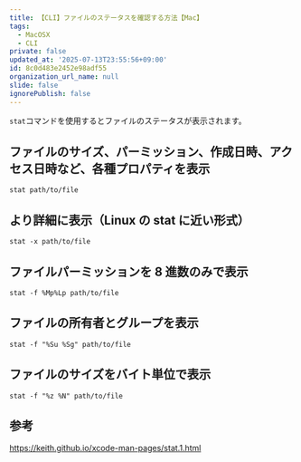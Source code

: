 ```yaml
---
title: 【CLI】ファイルのステータスを確認する方法【Mac】
tags:
  - MacOSX
  - CLI
private: false
updated_at: '2025-07-13T23:55:56+09:00'
id: 8c0d483e2452e98adf55
organization_url_name: null
slide: false
ignorePublish: false
---
```

`stat`コマンドを使用するとファイルのステータスが表示されます。

## ファイルのサイズ、パーミッション、作成日時、アクセス日時など、各種プロパティを表示

```terminal
stat path/to/file
```

## より詳細に表示（Linux の stat に近い形式）

```terminal
stat -x path/to/file
```

## ファイルパーミッションを 8 進数のみで表示

```terminal
stat -f %Mp%Lp path/to/file
```

## ファイルの所有者とグループを表示

```terminal
stat -f "%Su %Sg" path/to/file
```

## ファイルのサイズをバイト単位で表示

```terminal
stat -f "%z %N" path/to/file
```

## 参考

https://keith.github.io/xcode-man-pages/stat.1.html
